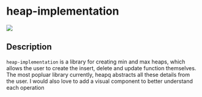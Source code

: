 # heap-implementation

[![](https://img.shields.io/badge/project-link-green)](https://github.com/Sbhat92/heap-implementation)

## Description
`heap-implementation` is a library for creating min and max heaps, which allows the user to create the insert, delete and update function themselves. The most popluar library currently, heapq abstracts all these details from the user. I would also love to add a visual component to better understand each operation

